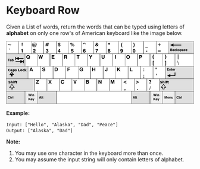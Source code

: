 # Keyboard Row

Given a List of words, return the words that can be typed using letters of **alphabet** on only one row's of American keyboard like the image below.

![keyboard](./keyboard.png)

**Example:**

```pseudo
Input: ["Hello", "Alaska", "Dad", "Peace"]
Output: ["Alaska", "Dad"]
```

**Note:**

1. You may use one character in the keyboard more than once.
2. You may assume the input string will only contain letters of alphabet.
